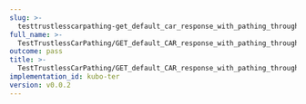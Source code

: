 ```yaml
---
slug: >-
  testtrustlesscarpathing-get_default_car_response_with_pathing_through_unixfs_directory_(accept_header)-header_content-type
full_name: >-
  TestTrustlessCarPathing/GET_default_CAR_response_with_pathing_through_UnixFS_Directory_(Accept_Header)/Header_Content-Type
outcome: pass
title: >-
  TestTrustlessCarPathing/GET_default_CAR_response_with_pathing_through_UnixFS_Directory_(Accept_Header)/Header_Content-Type
implementation_id: kubo-ter
version: v0.0.2
---
```


